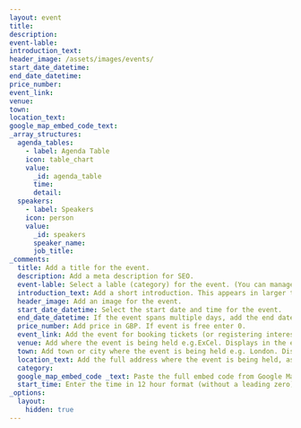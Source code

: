 ```yaml
---
layout: event
title:
description:
event-lable:
introduction_text:
header_image: /assets/images/events/
start_date_datetime:
end_date_datetime:
price_number: 
event_link:
venue:
town:
location_text:
google_map_embed_code_text:
_array_structures:
  agenda_tables:
    - label: Agenda Table
    icon: table_chart
    value:
      _id: agenda_table
      time:
      detail:
  speakers:
    - label: Speakers
    icon: person
    value:
      _id: speakers
      speaker_name:
      job_title:
_comments:
  title: Add a title for the event. 
  description: Add a meta description for SEO.
  event-lable: Select a lable (category) for the event. (You can manage labels on the Event Lables editor.) 
  introduction_text: Add a short introduction. This appears in larger text on the event listing and as the synopsis on the events homepage. 
  header_image: Add an image for the event. 
  start_date_datetime: Select the start date and time for the event. 
  end_date_datetime: If the event spans multiple days, add the end date and time. (If single day leave blank.)
  price_number: Add price in GBP. If event is free enter 0.
  event_link: Add the event for booking tickets (or registering interest, etc). 
  venue: Add where the event is being held e.g.ExCel. Displays in the event summaries. 
  town: Add town or city where the event is being held e.g. London. Displays in the event summaries. 
  location_text: Add the full address where the event is being held, as found on Google Maps e.g. Excel, One Western Gateway, Royal Victoria Dock, London, XGL E16 1XL. Displays above the embedded Google Map. 
  category: 
  google_map_embed_code _text: Paste the full embed code from Google Maps. 
  start_time: Enter the time in 12 hour format (without a leading zero). Add the am/pm suffix. e.g. 9:00 am
_options:
  layout:
    hidden: true
---
```

